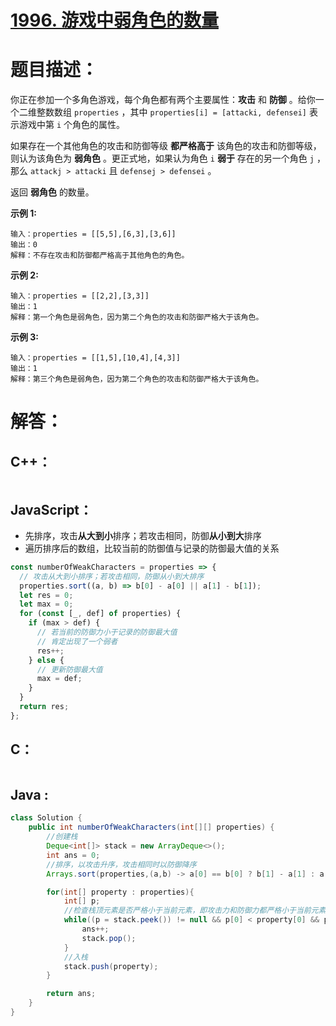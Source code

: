 # [1996. 游戏中弱角色的数量](https://leetcode-cn.com/problems/the-number-of-weak-characters-in-the-game/)

# 题目描述：

你正在参加一个多角色游戏，每个角色都有两个主要属性：**攻击** 和 **防御** 。给你一个二维整数数组 `properties` ，其中 `properties[i] = [attacki, defensei]` 表示游戏中第 `i` 个角色的属性。

如果存在一个其他角色的攻击和防御等级 **都严格高于** 该角色的攻击和防御等级，则认为该角色为 **弱角色** 。更正式地，如果认为角色 `i` **弱于** 存在的另一个角色 `j` ，那么 `attackj > attacki` 且 `defensej > defensei` 。

返回 **弱角色** 的数量。



**示例 1:**

```
输入：properties = [[5,5],[6,3],[3,6]]
输出：0
解释：不存在攻击和防御都严格高于其他角色的角色。
```

**示例 2:**

```
输入：properties = [[2,2],[3,3]]
输出：1
解释：第一个角色是弱角色，因为第二个角色的攻击和防御严格大于该角色。
```
**示例 3:**

```
输入：properties = [[1,5],[10,4],[4,3]]
输出：1
解释：第三个角色是弱角色，因为第二个角色的攻击和防御严格大于该角色。
```


# 解答：

## C++：

```cpp

```

## JavaScript：

- 先排序，攻击**从大到小**排序；若攻击相同，防御**从小到大**排序
- 遍历排序后的数组，比较当前的防御值与记录的防御最大值的关系

```javascript
const numberOfWeakCharacters = properties => {
  // 攻击从大到小排序；若攻击相同，防御从小到大排序
  properties.sort((a, b) => b[0] - a[0] || a[1] - b[1]);
  let res = 0;
  let max = 0;
  for (const [_, def] of properties) {
    if (max > def) {
      // 若当前的防御力小于记录的防御最大值
      // 肯定出现了一个弱者
      res++;
    } else {
      // 更新防御最大值
      max = def;
    }
  }
  return res;
};
```

## C：

```c

```

## Java :

```java
class Solution {
    public int numberOfWeakCharacters(int[][] properties) {
        //创建栈
        Deque<int[]> stack = new ArrayDeque<>();
        int ans = 0;
        //排序，以攻击升序，攻击相同时以防御降序
        Arrays.sort(properties,(a,b) -> a[0] == b[0] ? b[1] - a[1] : a[0] - b[0]);

        for(int[] property : properties){
            int[] p;
            //检查栈顶元素是否严格小于当前元素，即攻击力和防御力都严格小于当前元素，如果是，弱角色加1
            while((p = stack.peek()) != null && p[0] < property[0] && p[1] < property[1]){
                ans++;
                stack.pop();
            }
            //入栈
            stack.push(property);
        }

        return ans;
    }
}
```

